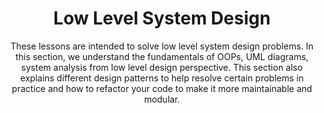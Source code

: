 ---
title: "Low Level System Design"
subtitle: "These lessons are intended to solve low level system design problems. In this section, we understand the fundamentals of OOPs, UML diagrams, system analysis from low level design perspective. This section also explains different design patterns to help resolve certain problems in practice and how to refactor your code to make it more maintainable and modular."
draft: false
---